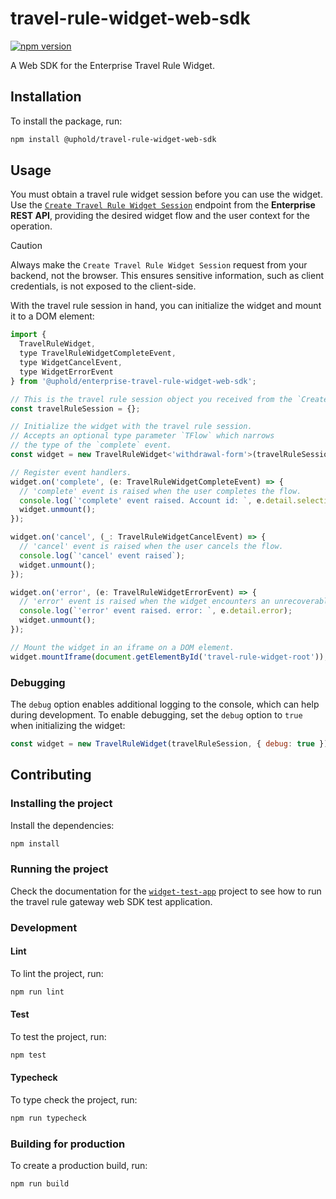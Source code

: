 # travel-rule-widget-web-sdk

[![npm version](https://img.shields.io/npm/v/@uphold/enterprise-travel-rule-widget-web-sdk.svg?style=flat-square)](https://www.npmjs.com/package/@uphold/enterprise-travel-rule-widget-web-sdk)

A Web SDK for the Enterprise Travel Rule Widget.

## Installation

To install the package, run:

```bash
npm install @uphold/travel-rule-widget-web-sdk
```

## Usage

You must obtain a travel rule widget session before you can use the widget. Use the [`Create Travel Rule Widget Session`](https://developer.uphold.com/rest-apis/widgets-api/travel-rule/create-session) endpoint from the **Enterprise REST API**, providing the desired widget flow and the user context for the operation.

> [!CAUTION]
> Always make the `Create Travel Rule Widget Session` request from your backend, not the browser. This ensures sensitive information, such as client credentials, is not exposed to the client-side.

With the travel rule session in hand, you can initialize the widget and mount it to a DOM element:

```javascript
import {
  TravelRuleWidget,
  type TravelRuleWidgetCompleteEvent,
  type WidgetCancelEvent,
  type WidgetErrorEvent
} from '@uphold/enterprise-travel-rule-widget-web-sdk';

// This is the travel rule session object you received from the `Create Travel Rule Widget Session`.
const travelRuleSession = {};

// Initialize the widget with the travel rule session.
// Accepts an optional type parameter `TFlow` which narrows
// the type of the `complete` event.
const widget = new TravelRuleWidget<'withdrawal-form'>(travelRuleSession);

// Register event handlers.
widget.on('complete', (e: TravelRuleWidgetCompleteEvent) => {
  // 'complete' event is raised when the user completes the flow.
  console.log(`'complete' event raised. Account id: `, e.detail.selection.id);
  widget.unmount();
});

widget.on('cancel', (_: TravelRuleWidgetCancelEvent) => {
  // 'cancel' event is raised when the user cancels the flow.
  console.log(`'cancel' event raised`);
  widget.unmount();
});

widget.on('error', (e: TravelRuleWidgetErrorEvent) => {
  // 'error' event is raised when the widget encounters an unrecoverable error.
  console.log(`'error' event raised. error: `, e.detail.error);
  widget.unmount();
});

// Mount the widget in an iframe on a DOM element.
widget.mountIframe(document.getElementById('travel-rule-widget-root'));
```

### Debugging

The `debug` option enables additional logging to the console, which can help during development. To enable debugging, set the `debug` option to `true` when initializing the widget:

```javascript
const widget = new TravelRuleWidget(travelRuleSession, { debug: true });
```

## Contributing

### Installing the project

Install the dependencies:

```bash
npm install
```

### Running the project

Check the documentation for the [`widget-test-app`](../../projects/widget-test-app/README.md) project to see how to run the travel rule gateway web SDK test application.

### Development

#### Lint

To lint the project, run:

```sh
npm run lint
```

#### Test

To test the project, run:

```sh
npm test
```

#### Typecheck

To type check the project, run:

```sh
npm run typecheck
```

### Building for production

To create a production build, run:

```sh
npm run build
```
